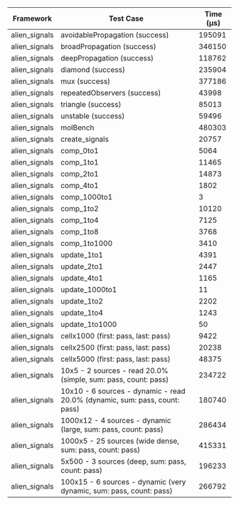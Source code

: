| Framework | Test Case | Time (μs) |
| --- | --- | --- |
| alien_signals | avoidablePropagation (success) | 195091 |
| alien_signals | broadPropagation (success) | 346150 |
| alien_signals | deepPropagation (success) | 118762 |
| alien_signals | diamond (success) | 235904 |
| alien_signals | mux (success) | 377186 |
| alien_signals | repeatedObservers (success) | 43998 |
| alien_signals | triangle (success) | 85013 |
| alien_signals | unstable (success) | 59496 |
| alien_signals | molBench | 480303 |
| alien_signals | create_signals | 20757 |
| alien_signals | comp_0to1 | 5064 |
| alien_signals | comp_1to1 | 11465 |
| alien_signals | comp_2to1 | 14873 |
| alien_signals | comp_4to1 | 1802 |
| alien_signals | comp_1000to1 | 3 |
| alien_signals | comp_1to2 | 10120 |
| alien_signals | comp_1to4 | 7125 |
| alien_signals | comp_1to8 | 3768 |
| alien_signals | comp_1to1000 | 3410 |
| alien_signals | update_1to1 | 4391 |
| alien_signals | update_2to1 | 2447 |
| alien_signals | update_4to1 | 1165 |
| alien_signals | update_1000to1 | 11 |
| alien_signals | update_1to2 | 2202 |
| alien_signals | update_1to4 | 1243 |
| alien_signals | update_1to1000 | 50 |
| alien_signals | cellx1000 (first: pass, last: pass) | 9422 |
| alien_signals | cellx2500 (first: pass, last: pass) | 20238 |
| alien_signals | cellx5000 (first: pass, last: pass) | 48375 |
| alien_signals | 10x5 - 2 sources - read 20.0% (simple, sum: pass, count: pass) | 234722 |
| alien_signals | 10x10 - 6 sources - dynamic - read 20.0% (dynamic, sum: pass, count: pass) | 180740 |
| alien_signals | 1000x12 - 4 sources - dynamic (large, sum: pass, count: pass) | 286434 |
| alien_signals | 1000x5 - 25 sources (wide dense, sum: pass, count: pass) | 415331 |
| alien_signals | 5x500 - 3 sources (deep, sum: pass, count: pass) | 196233 |
| alien_signals | 100x15 - 6 sources - dynamic (very dynamic, sum: pass, count: pass) | 266792 |
